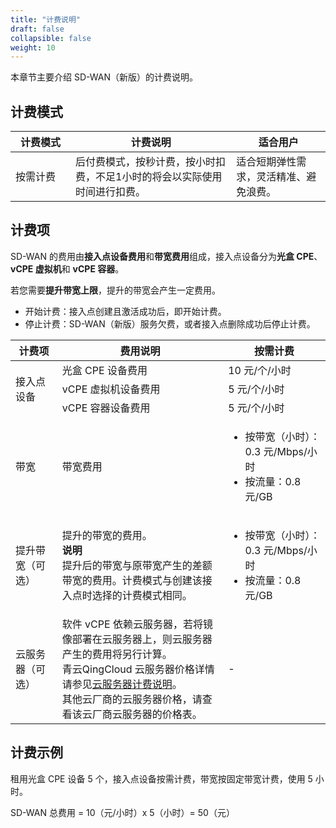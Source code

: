 ```yaml
---
title: "计费说明"
draft: false
collapsible: false
weight: 10
---
```


本章节主要介绍 SD-WAN（新版）的计费说明。

## 计费模式

| <span style="display:inline-block;width:80px">计费模式</span> | 计费说明                                                     | 适合用户                               |
| ------------------------------------------------------------ | ------------------------------------------------------------ | -------------------------------------- |
| 按需计费                                                     | 后付费模式，按秒计费，按小时扣费，不足1小时的将会以实际使用时间进行扣费。 | 适合短期弹性需求，灵活精准、避免浪费。 |

## 计费项

SD-WAN 的费用由**接入点设备费用**和**带宽费用**组成，接入点设备分为**光盒 CPE**、**vCPE 虚拟机**和 **vCPE 容器**。

若您需要**提升带宽上限**，提升的带宽会产生一定费用。

- 开始计费：接入点创建且激活成功后，即开始计费。
- 停止计费：SD-WAN（新版）服务欠费，或者接入点删除成功后停止计费。

<table>
  <thead>
  	<tr>
    	<th>计费项</th>
    	<th>费用说明</th>
   	 	<th>按需计费</th>
  	</tr>
  </thead>
  <tr>
    <td rowspan="3">接入点设备</td>
    <td>光盒 CPE 设备费用</td>
    <td>10 元/个/小时</td>
  </tr>
	<tr>
    <td>vCPE 虚拟机设备费用</td>
    <td>5 元/个/小时</td>
  </tr>
  <tr>
    <td>vCPE 容器设备费用</td>
    <td>5 元/个/小时</td>
  </tr>
  <tr>
    <td>带宽</td>
    <td>带宽费用</td>
    <td><ul><li>按带宽（小时）：0.3 元/Mbps/小时</li><li>按流量：0.8 元/GB</li></ul></td>
  </tr>
    <tr>
    	<td>提升带宽（可选）</td>
      <td>提升的带宽的费用。<br/><b>说明</b><br/>提升后的带宽与原带宽产生的差额带宽的费用。计费模式与创建该接入点时选择的计费模式相同。</td>
      <td><ul><li>按带宽（小时）：0.3 元/Mbps/小时</li><li>按流量：0.8 元/GB</li></ul></td>
  </tr>
      <tr>
    	<td>云服务器（可选）</td>
        <td>软件 vCPE 依赖云服务器，若将镜像部署在云服务器上，则云服务器产生的费用将另行计算。<br/>青云QingCloud 云服务器价格详情请参见<a href="/compute/vm/billing/reserved_contract/">云服务器计费说明</a>。<br/>其他云厂商的云服务器价格，请查看该云厂商云服务器的价格表。</td>
    	<td>-</td>
  </tr>
</table>


## 计费示例

租用光盒 CPE 设备 5 个，接入点设备按需计费，带宽按固定带宽计费，使用 5 小时。

SD-WAN 总费用 = 10（元/小时）x 5（小时）= 50（元）





